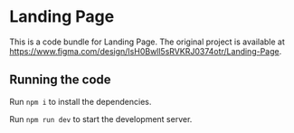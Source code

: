 
  # Landing Page

  This is a code bundle for Landing Page. The original project is available at https://www.figma.com/design/IsH0Bwll5sRVKRJ0374otr/Landing-Page.

  ## Running the code

  Run `npm i` to install the dependencies.

  Run `npm run dev` to start the development server.
  